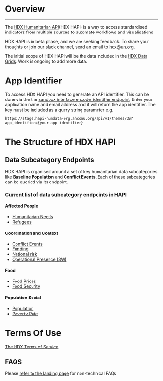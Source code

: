 # Overview

---


The [HDX Humanitarian API](https://dev.data-humdata-org.ahconu.org/hapi)(HDX HAPI) is a way to access standardised indicators from multiple sources to automate workflows and visualisations 


HDX HAPI is in beta phase, and we are seeking feedback. To share your thoughts or join our slack channel, send an email to [hdx@un.org](hdx@un.org).


The initial scope of HDX HAPI will be the data included in the [HDX Data Grids](https://data.humdata.org/dashboards/overview-of-data-grids). Work is ongoing to add more data.

# App Identifier
To access HDX HAPI you need to generate an API identifier. This can be done via the the [sandbox interface encode_identifier endpoint](https://stage.hapi-humdata-org.ahconu.org/docs#/Utility/get_encoded_identifier_api_v1_encode_identifier_get). Enter your application name and email address and it will return the app identifier. The key must be included as a query string parameter e.g.

```
https://stage.hapi-humdata-org.ahconu.org/api/v1/themes/3w?app_identifier={your app identifier}
```

# The Structure of HDX HAPI


## Data Subcategory Endpoints
HDX HAPI is organised around a set of key humanitarian data subcategories like **Baseline Population** and **Conflict Events**. Each of these subcategories can be queried via its endpoint.

### Current list of data subcategory endpoints in HAPI

#### Affected People

- [Humanitarian Needs](https://stage.hapi-humdata-org.ahconu.org/docs#/Affected%20people/get_humanitarian_needs_api_v1_affected_people_humanitarian_needs_get) 
- [Refugees](https://stage.hapi-humdata-org.ahconu.org/docs#/Affected%20people/get_refugees_api_v1_affected_people_refugees_get)

#### Coordination and Context
- [Conflict Events](https://stage.hapi-humdata-org.ahconu.org/docs#/Conflict%20Events/get_conflict_events_api_v1_coordination_context_conflict_event_get)
- [Funding](https://stage.hapi-humdata-org.ahconu.org/docs#/Funding/get_fundings_api_v1_coordination_context_funding_get)
- [National risk](https://stage.hapi-humdata-org.ahconu.org/docs#/National%20Risk/get_national_risks_api_v1_coordination_context_national_risk_get)
- [Operational Presence (3W)](https://stage.hapi-humdata-org.ahconu.org/docs#/3W%20Operational%20Presence/get_operational_presences_api_v1_coordination_context_operational_presence_get)

#### Food
- [Food Prices](https://stage.hapi-humdata-org.ahconu.org/docs#/Food%20Security%20%26%20Nutrition/get_food_prices_api_v1_food_food_price_get)
- [Food Security](https://stage.hapi-humdata-org.ahconu.org/docs#/Food%20Security%20%26%20Nutrition/get_food_security_api_v1_food_food_security_get)

#### Population Social
- [Population](https://stage.hapi-humdata-org.ahconu.org/docs#/Baseline%20Population/get_populations_api_v1_population_social_population_get)
- [Poverty Rate](https://stage.hapi-humdata-org.ahconu.org/docs#/Baseline%20Population/get_poverty_rates_api_v1_population_social_poverty_rate_get)

# Terms Of Use
[The HDX Terms of Service](https://data.humdata.org/faqs/terms)

## FAQS
Please [refer to the landing page](https://dev.data-humdata-org.ahconu.org/hapi) for non-technical FAQs